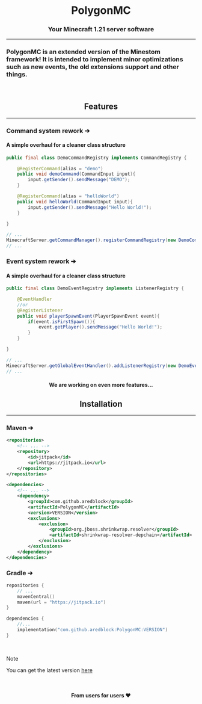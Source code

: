 <div align="center">



# PolygonMC
### Your Minecraft 1.21 server software

***

</div>

### PolygonMC is an extended version of the Minestom framework! It is intended to implement minor optimizations such as new events, the old extensions support and other things.

<br>

<div align="center">

## Features
***

</div>

### Command system rework ➔

#### A simple overhaul for a cleaner class structure

```java
public final class DemoCommandRegistry implements CommandRegistry {

    @RegisterCommand(alias = "demo")
    public void demoCommand(CommandInput input){
        input.getSender().sendMessage("DEMO");
    }

    @RegisterCommand(alias = "helloWorld")
    public void helloWorld(CommandInput input){
        input.getSender().sendMessage("Hello World!");
    }

}
```
```java
// ...
MinecraftServer.getCommandManager().registerCommandRegistry(new DemoCommandRegistry());
// ...
```

### Event system rework ➔

#### A simple overhaul for a cleaner class structure

```java
public final class DemoEventRegistry implements ListenerRegistry {

    @EventHandler
    //or
    @RegisterListener
    public void playerSpawnEvent(PlayerSpawnEvent event){
        if(event.isFirstSpawn()){
            event.getPlayer().sendMessage("Hello World!");
        }
    }

}
```
```java
// ...
MinecraftServer.getGlobalEventHandler().addListenerRegistry(new DemoEventRegistry());
// ...
```

<div align="center">


#### We are working on even more features...

</div>

<div align="center">

## Installation
***

</div>

### Maven ➔
```xml
<repositories>
    <!-- ... -->
    <repository>
        <id>jitpack</id>
        <url>https://jitpack.io</url>
    </repository>
</repositories>
```
```xml
<dependencies>
    <!-- ... -->
    <dependency>
        <groupId>com.github.aredblock</groupId>
        <artifactId>PolygonMC</artifactId>
        <version>VERSION</version>
        <exclusions>
            <exclusion>
                <groupId>org.jboss.shrinkwrap.resolver</groupId>
                <artifactId>shrinkwrap-resolver-depchain</artifactId>
            </exclusion>
        </exclusions>
    </dependency>
</dependencies>
```

### Gradle ➔
```kotlin
repositories {
    // ...
    mavenCentral()
    maven(url = "https://jitpack.io")
}
```

```kotlin
dependencies {
    //...
    implementation("com.github.aredblock:PolygonMC:VERSION")
}
```

<br>

> [!NOTE]
> You can get the latest version [here](https://jitpack.io/#aredblock/PolygonMC)


<br>

<div align="center">

#### From users for users ❤️

</div>